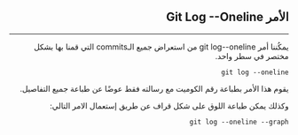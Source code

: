 <div dir=rtl>

## **الأمر Git Log --Oneline**
---
يمكُننا أمر git log--oneline من استعراض جميع الـcommits   التي قمنا بها بشكل مختصر في سطر واحد.

```
git log --oneline
``` 
يقوم هذا الأمر بطباعة رقم الكوميت مع رسالته فقط عوضًا عن طباعة جميع التفاصيل.

وكذلك يمكن طباعة اللوق على شكل قراف عن طريق إستعمال الامر التالي:
```
git log --oneline --graph
``` 

</div>
